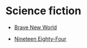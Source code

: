 # Science fiction


 - [Brave New World](Brave%20New%20World/index.md)
    
 - [Nineteen Eighty-Four](Nineteen%20Eighty-Four/index.md)
    
